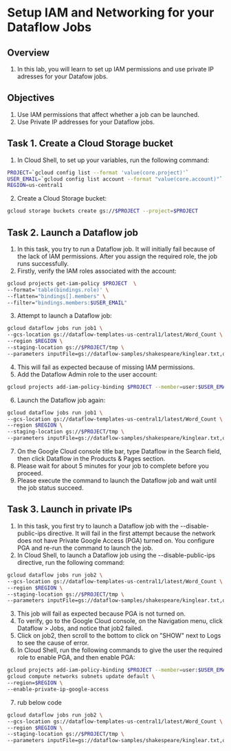# Setup IAM and Networking for your Dataflow Jobs
## Overview
1. In this lab, you will learn to set up IAM permissions and use private IP adresses for your Datafow jobs.
## Objectives
1. Use IAM permissions that affect whether a job can be launched.
2. Use Private IP addresses for your Dataflow jobs.

## Task 1. Create a Cloud Storage bucket
1. In Cloud Shell, to set up your variables, run the following command:

``` sh
PROJECT=`gcloud config list --format 'value(core.project)'`
USER_EMAIL=`gcloud config list account --format "value(core.account)"`
REGION=us-central1
```
2. Create a Cloud Storage bucket:

``` sh
gcloud storage buckets create gs://$PROJECT --project=$PROJECT
```
## Task 2. Launch a Dataflow job
1. In this task, you try to run a Dataflow job. It will initially fail because of the lack of IAM permissions. After you assign the required role, the job runs successfully.
2. Firstly, verify the IAM roles associated with the account:

``` sh
gcloud projects get-iam-policy $PROJECT  \
--format='table(bindings.role)' \
--flatten="bindings[].members" \
--filter="bindings.members:$USER_EMAIL"
```
3. Attempt to launch a Dataflow job:

``` sh
gcloud dataflow jobs run job1 \
--gcs-location gs://dataflow-templates-us-central1/latest/Word_Count \
--region $REGION \
--staging-location gs://$PROJECT/tmp \
--parameters inputFile=gs://dataflow-samples/shakespeare/kinglear.txt,output=gs://$PROJECT/results/outputs
```
4. This will fail as expected because of missing IAM permissions.
5. Add the Dataflow Admin role to the user account:
``` sh
gcloud projects add-iam-policy-binding $PROJECT --member=user:$USER_EMAIL --role=roles/dataflow.admin
```
6. Launch the Dataflow job again:

``` sh
gcloud dataflow jobs run job1 \
--gcs-location gs://dataflow-templates-us-central1/latest/Word_Count \
--region $REGION \
--staging-location gs://$PROJECT/tmp \
--parameters inputFile=gs://dataflow-samples/shakespeare/kinglear.txt,output=gs://$PROJECT/results/outputs
```
7. On the Google Cloud console title bar, type Dataflow in the Search field, then click Dataflow in the Products & Pages section.
8. Please wait for about 5 minutes for your job to complete before you proceed.
9. Please execute the command to launch the Dataflow job and wait until the job status succeed.


## Task 3. Launch in private IPs
1. In this task, you first try to launch a Dataflow job with the --disable-public-ips directive. It will fail in the first attempt because the network does not have Private Google Access (PGA) turned on. You configure PGA and re-run the command to launch the job.
2. In Cloud Shell, to launch a Dataflow job using the --disable-public-ips directive, run the following command:

``` sh
gcloud dataflow jobs run job2 \
--gcs-location gs://dataflow-templates-us-central1/latest/Word_Count \
--region $REGION \
--staging-location gs://$PROJECT/tmp \
--parameters inputFile=gs://dataflow-samples/shakespeare/kinglear.txt,output=gs://$PROJECT/results/outputs --disable-public-ips
```
3. This job will fail as expected because PGA is not turned on.
4. To verify, go to the Google Cloud console, on the Navigation menu, click Dataflow > Jobs, and notice that job2 failed.
5. Click on job2, then scroll to the bottom to click on "SHOW" next to Logs to see the cause of error.
6. In Cloud Shell, run the following commands to give the user the required role to enable PGA, and then enable PGA:

``` sh
gcloud projects add-iam-policy-binding $PROJECT --member=user:$USER_EMAIL --role=roles/compute.networkAdmin
gcloud compute networks subnets update default \
--region=$REGION \
--enable-private-ip-google-access
```
7. rub below code

``` sh
gcloud dataflow jobs run job2 \
--gcs-location gs://dataflow-templates-us-central1/latest/Word_Count \
--region $REGION \
--staging-location gs://$PROJECT/tmp \
--parameters inputFile=gs://dataflow-samples/shakespeare/kinglear.txt,output=gs://$PROJECT/results/outputs --disable-public-ips
```
